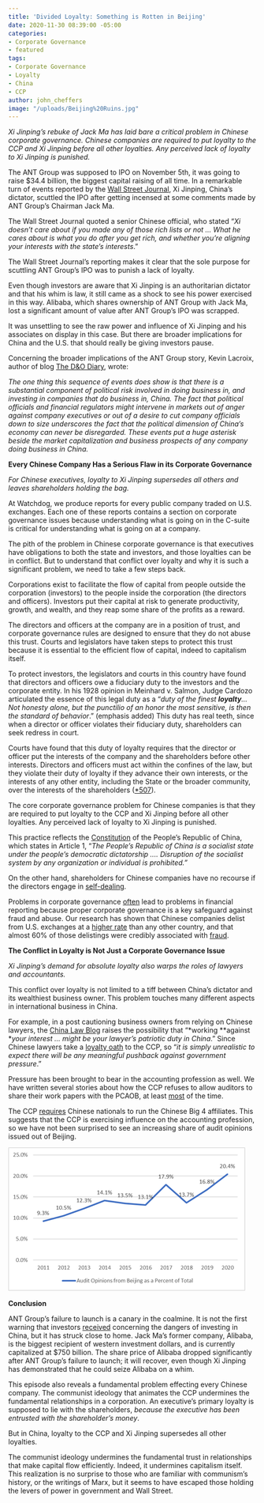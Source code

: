 ```yaml
---
title: 'Divided Loyalty: Something is Rotten in Beijing'
date: 2020-11-30 08:39:00 -05:00
categories:
- Corporate Governance
- featured
tags:
- Corporate Governance
- Loyalty
- China
- CCP
author: john_cheffers
image: "/uploads/Beijing%20Ruins.jpg"
---
```


*Xi Jinping’s rebuke of Jack Ma has laid bare a critical problem in Chinese corporate governance. Chinese companies are required to put loyalty to the CCP and Xi Jinping before all other loyalties. Any perceived lack of loyalty to Xi Jinping is punished.*

The ANT Group was supposed to IPO on November 5th, it was going to raise $34.4 billion, the biggest capital raising of all time. In a remarkable turn of events reported by the [Wall Street Journal](https://www.wsj.com/articles/china-president-xi-jinping-halted-jack-ma-ant-ipo-11605203556), Xi Jinping, China’s dictator, scuttled the IPO after getting incensed at some comments made by ANT Group’s Chairman Jack Ma.

The Wall Street Journal quoted a senior Chinese official, who stated “*Xi doesn’t care about if you made any of those rich lists or not … What he cares about is what you do after you get rich, and whether you’re aligning your interests with the state’s interests*.”

The Wall Street Journal’s reporting makes it clear that the sole purpose for scuttling ANT Group’s IPO was to punish a lack of loyalty.

Even though investors are aware that Xi Jinping is an authoritarian dictator and that his whim is law, it still came as a shock to see his power exercised in this way. Alibaba, which shares ownership of ANT Group with Jack Ma, lost a significant amount of value after ANT Group’s IPO was scrapped.

It was unsettling to see the raw power and influence of Xi Jinping and his associates on display in this case. But there are broader implications for China and the U.S. that should really be giving investors pause.

Concerning the broader implications of the ANT Group story, Kevin Lacroix, author of blog [The D&O Diary](https://www.dandodiary.com/2020/11/articles/securities-litigation/ant-groups-scrubbed-ipo-triggers-u-s-failure-to-launch-claim-against-alibaba/), wrote:

*The one thing this sequence of events does show is that there is a substantial component of political risk involved in doing business in, and investing in companies that do business in, China. The fact that political officials and financial regulators might intervene in markets out of anger against company executives or out of a desire to cut company officials down to size underscores the fact that the political dimension of China’s economy can never be disregarded. These events put a huge asterisk beside the market capitalization and business prospects of any company doing business in China.*

**Every Chinese Company Has a Serious Flaw in its Corporate Governance**

*For Chinese executives, loyalty to Xi Jinping supersedes all others and leaves shareholders holding the bag.*

At Watchdog, we produce reports for every public company traded on U.S. exchanges. Each one of these reports contains a section on corporate governance issues because understanding what is going on in the C-suite is critical for understanding what is going on at a company.

The pith of the problem in Chinese corporate governance is that executives have obligations to both the state and investors, and those loyalties can be in conflict. But to understand that conflict over loyalty and why it is such a significant problem, we need to take a few steps back.

Corporations exist to facilitate the flow of capital from people outside the corporation (investors) to the people inside the corporation (the directors and officers). Investors put their capital at risk to generate productivity, growth, and wealth, and they reap some share of the profits as a reward.

The directors and officers at the company are in a position of trust, and corporate governance rules are designed to ensure that they do not abuse this trust. Courts and legislators have taken steps to protect this trust because it is essential to the efficient flow of capital, indeed to capitalism itself.

To protect investors, the legislators and courts in this country have found that directors and officers owe a fiduciary duty to the investors and the corporate entity. In his 1928 opinion in Meinhard v. Salmon, Judge Cardozo articulated the essence of this legal duty as a “*duty of the finest **loyalty**… Not honesty alone, but the punctilio of an honor the most sensitive, is then the standard of behavior*.” (emphasis added) This duty has real teeth, since when a director or officer violates their fiduciary duty, shareholders can seek redress in court.

Courts have found that this duty of loyalty requires that the director or officer put the interests of the company and the shareholders before other interests. Directors and officers must act within the confines of the law, but they violate their duty of loyalty if they advance their own interests, or the interests of any other entity, including the State or the broader community, over the interests of the shareholders ([\*507](https://www.courtlistener.com/opinion/3528000/dodge-v-ford-motor-co/)).

The core corporate governance problem for Chinese companies is that they are required to put loyalty to the CCP and Xi Jinping before all other loyalties. Any perceived lack of loyalty to Xi Jinping is punished.

This practice reflects the [Constitution](http://www.npc.gov.cn/zgrdw/englishnpc/Constitution/2007-11/15/content_1372963.htm) of the People’s Republic of China, which states in Article 1, “*The People’s Republic of China is a socialist state under the people’s democratic dictatorship .... Disruption of the socialist system by any organization or individual is prohibited.”*

On the other hand, shareholders for Chinese companies have no recourse if the directors engage in [self-dealing](https://www.sec.gov/news/public-statement/emerging-market-investments-disclosure-reporting).

Problems in corporate governance [often](https://blog.watchdogresearch.com/posts/kraft-heinz-complaint-alleges-fundamental-corporate-governance-problems-accounting-shenanigans-and-insider-trading/) lead to problems in financial reporting because proper corporate governance is a key safeguard against fraud and abuse. Our research has shown that Chinese companies delist from U.S. exchanges at a [higher rate](https://blog.watchdogresearch.com/posts/only-the-good-die-young-chinese-delistings-part-i/) than any other country, and that almost 60% of those delistings were credibly associated with [fraud](https://blog.watchdogresearch.com/posts/finding-fraud-chinese-delistings-part-ii/).

**The Conflict in Loyalty is Not Just a Corporate Governance Issue**

*Xi Jinping’s demand for absolute loyalty also warps the roles of lawyers and accountants.*

This conflict over loyalty is not limited to a tiff between China’s dictator and its wealthiest business owner. This problem touches many different aspects in international business in China.

For example, in a post cautioning business owners from relying on Chinese lawyers, the [China Law Blog](https://www.chinalawblog.com/2020/10/beware-of-china-lawyers.html) raises the possibility that “*working **against **your interest … might be your lawyer’s patriotic duty in China*.” Since Chinese lawyers take a [loyalty oath](https://www.rfa.org/english/news/china/china-makes-lawyers-swear-oath-12042018113905.html) to the CCP, so “*it is simply unrealistic to expect there will be any meaningful pushback against government pressure*.”

Pressure has been brought to bear in the accounting profession as well. We have written several stories about how the CCP refuses to allow auditors to share their work papers with the PCAOB, at least [most](https://blog.watchdogresearch.com/posts/marcum-in-the-middle-china-the-u-dot-s-and-the-pcaob/) of the time.

The CCP [requires](https://blog.watchdogresearch.com/posts/america-runs-from-luckin-clash-over-pcaob/) Chinese nationals to run the Chinese Big 4 affiliates. This suggests that the CCP is exercising influence on the accounting profession, so we have not been surprised to see an increasing share of audit opinions issued out of Beijing.

![Beining Audit opinions%-d476d5.png](/uploads/Beining%20Audit%20opinions%25-d476d5.png)

**Conclusion**

ANT Group’s failure to launch is a canary in the coalmine. It is not the first warning that investors [received](https://blog.watchdogresearch.com/posts/america-runs-from-luckin-i/) concerning the dangers of investing in China, but it has struck close to home. Jack Ma’s former company, Alibaba, is the biggest recipient of western investment dollars, and is currently capitalized at $750 billion. The share price of Alibaba dropped significantly after ANT Group’s failure to launch; it will recover, even though Xi Jinping has demonstrated that he could seize Alibaba on a whim.

This episode also reveals a fundamental problem effecting every Chinese company. The communist ideology that animates the CCP undermines the fundamental relationships in a corporation. An executive’s primary loyalty is supposed to lie with the shareholders, *because the executive has been entrusted with the shareholder’s money*.

But in China, loyalty to the CCP and Xi Jinping supersedes all other loyalties.

The communist ideology undermines the fundamental trust in relationships that make capital flow efficiently. Indeed, it undermines capitalism itself. This realization is no surprise to those who are familiar with communism’s history, or the writings of Marx, but it seems to have escaped those holding the levers of power in government and Wall Street.